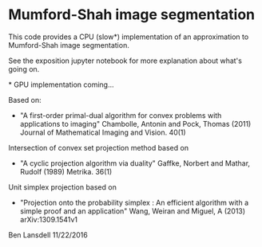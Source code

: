 Mumford-Shah image segmentation
===============================

This code provides a CPU (slow\*) implementation of an approximation to Mumford-Shah image segmentation. 

See the exposition jupyter notebook for more explanation about what's going on.

\* GPU implementation coming... 

Based on:
 * "A first-order primal-dual algorithm for convex problems with applications to imaging" 
Chambolle, Antonin and Pock, Thomas (2011)
Journal of Mathematical Imaging and Vision. 40(1)

Intersection of convex set projection method based on 
 * "A cyclic projection algorithm via duality"
Gaffke, Norbert and Mathar, Rudolf (1989)
Metrika. 36(1)

Unit simplex projection based on 
 * "Projection onto the probability simplex : An efficient algorithm with a
 simple proof and an application"
Wang, Weiran and Miguel, A (2013)
arXiv:1309.1541v1

Ben Lansdell
11/22/2016

